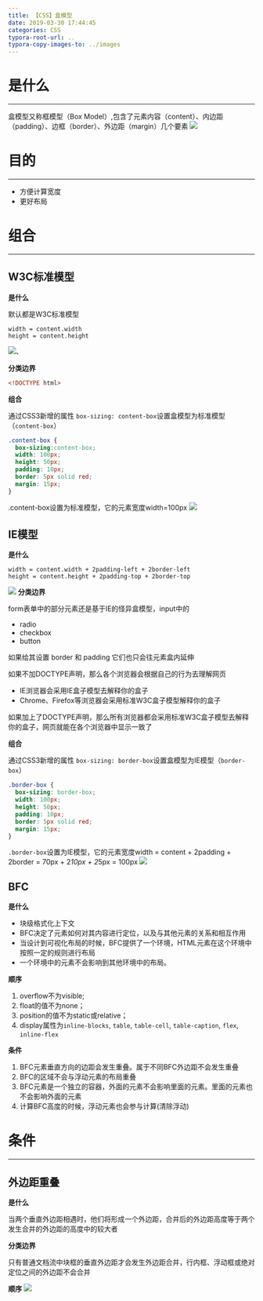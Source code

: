 ```yaml
---
title: 【CSS】盒模型
date: 2019-03-30 17:44:45
categories: CSS
typora-root-url: ..
typora-copy-images-to: ../images
---
```


# 是什么
---
盒模型又称框模型（Box Model）,包含了元素内容（content）、内边距（padding）、边框（border）、外边距（margin）几个要素
![](/images/20190330162953242.png)
# 目的
---
- 方便计算宽度
- 更好布局

# 组合
---
## W3C标准模型
**是什么**

默认都是W3C标准模型
```
width = content.width
height = content.height
```
![](/images/20190330163611690.png)、

**分类边界**

```html
<!DOCTYPE html>
```

**组合**

通过CSS3新增的属性 `box-sizing: content-box`设置盒模型为标准模型（`content-box`）

```css
.content-box {
  box-sizing:content-box;
  width: 100px;
  height: 50px;
  padding: 10px;
  border: 5px solid red;
  margin: 15px;
}
```
.content-box设置为标准模型，它的元素宽度width=100px
![](/images/20190330172923552.png)

## IE模型
**是什么**

```
width = content.width + 2padding-left + 2border-left
height = content.height + 2padding-top + 2border-top
```

![](/images/20190330165723844.png)
**分类边界**

form表单中的部分元素还是基于IE的怪异盒模型，input中的
- radio
- checkbox
- button

如果给其设置 border 和 padding 它们也只会往元素盒内延伸

如果不加DOCTYPE声明，那么各个浏览器会根据自己的行为去理解网页
- IE浏览器会采用IE盒子模型去解释你的盒子
- Chrome、Firefox等浏览器会采用标准W3C盒子模型解释你的盒子

如果加上了DOCTYPE声明，那么所有浏览器都会采用标准W3C盒子模型去解释你的盒子，网页就能在各个浏览器中显示一致了

**组合**

通过CSS3新增的属性 `box-sizing: border-box`设置盒模型为IE模型（`border-box`）
```css
.border-box {
  box-sizing: border-box;
  width: 100px;
  height: 50px;
  padding: 10px;
  border: 5px solid red;
  margin: 15px;
}
```
`.border-box`设置为IE模型，它的元素宽度width = content + 2padding + 2border = 70px + 2*10px + 2*5px = 100px
![](/images/20190330173135288.png)



## BFC

**是什么**
- 块级格式化上下文
- BFC决定了元素如何对其内容进行定位，以及与其他元素的关系和相互作用
- 当设计到可视化布局的时候，BFC提供了一个环境，HTML元素在这个环境中按照一定的规则进行布局
- 一个环境中的元素不会影响到其他环境中的布局。

**顺序**

1.  overflow不为visible;
2.  float的值不为none；
3.  position的值不为static或relative；
4.  display属性为`inline-blocks`, `table`, `table-cell`, `table-caption`, `flex`, `inline-flex`



**条件**

1.  BFC元素垂直方向的边距会发生重叠。属于不同BFC外边距不会发生重叠
2.  BFC的区域不会与浮动元素的布局重叠
3.  BFC元素是一个独立的容器，外面的元素不会影响里面的元素。里面的元素也不会影响外面的元素
4.  计算BFC高度的时候，浮动元素也会参与计算(清除浮动)


# 条件
---
## 外边距重叠

**是什么**

当两个垂直外边距相遇时，他们将形成一个外边距，合并后的外边距高度等于两个发生合并的外边距的高度中的较大者


**分类边界**

只有普通文档流中块框的垂直外边距才会发生外边距合并，行内框、浮动框或绝对定位之间的外边距不会合并

**顺序**
![](/images/20190330173751943.png)
